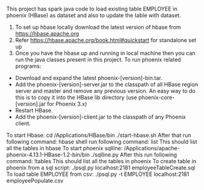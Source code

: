 This project has spark java code to load existing table EMPLOYEE in phoenix (HBase) as dataset and also to update the table with dataset.
1. To set up hbase locally download the latest version of hbase from https://hbase.apache.org
2. Refer https://hbase.apache.org/book.html#quickstart for standalone set up
3. Once you have the hbase up and running in local machine then you can run the java classes present in this project.
To run phoenix related programs:
* Download and expand the latest phoenix-[version]-bin.tar.
* Add the phoenix-[version]-server.jar to the classpath of all HBase region server and master and remove any previous version. An easy way to do this is to copy it into the HBase lib directory (use phoenix-core-[version].jar for Phoenix 3.x)
* Restart HBase.
* Add the phoenix-[version]-client.jar to the classpath of any Phoenix client.

To start Hbase: cd /Applications/HBase/bin
./start-hbase.sh
After that run following command: hbase shell
run following command: list
This should list all the tables in hbase
To start phoenix sqlline: /Applications/apache-phoenix-4.13.1-HBase-1.2-bin/bin
./sqlline.py
After this run following command: !tables
This should list all the tables in phoenix
To create table in phoenix from a sql script:
./psql.py localhost:2181 employeeTableCreate.sql
To load table EMPLOYEE from csv:
./psql.py -t EMPLOYEE localhost:2181 employeePopulate.csv
